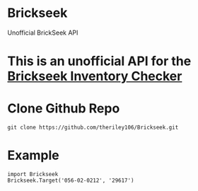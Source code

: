 # Brickseek
Unofficial BrickSeek API



# This is an unofficial API for the [Brickseek Inventory Checker](https://brickseek.com/)




# Clone Github Repo

    git clone https://github.com/theriley106/Brickseek.git

# Example
	import Brickseek
	Brickseek.Target('056-02-0212', '29617')
